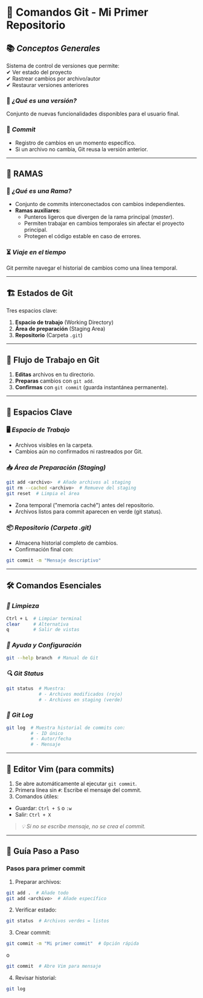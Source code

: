 # 🌿 **Comandos Git - Mi Primer Repositorio**  

## 📚 *Conceptos Generales*  
Sistema de control de versiones que permite:  
✔ Ver estado del proyecto  
✔ Rastrear cambios por archivo/autor  
✔ Restaurar versiones anteriores  

### 🔄 *¿Qué es una versión?*  
Conjunto de nuevas funcionalidades disponibles para el usuario final.  

### 💾 *Commit*  
- Registro de cambios en un momento específico.  
- Si un archivo no cambia, Git reusa la versión anterior.  

---

## 🌿 **RAMAS**  

### 🌳 *¿Qué es una Rama?*  
- Conjunto de commits interconectados con cambios independientes.  
- **Ramas auxiliares**:  
  - Punteros ligeros que divergen de la rama principal (*master*).  
  - Permiten trabajar en cambios temporales sin afectar el proyecto principal.  
  - Protegen el código estable en caso de errores.  

### ⏳ *Viaje en el tiempo*  
Git permite navegar el historial de cambios como una línea temporal.  

---

## 🏗️ **Estados de Git**  
Tres espacios clave:  
1. **Espacio de trabajo** (Working Directory)  
2. **Área de preparación** (Staging Area)  
3. **Repositorio** (Carpeta `.git`)  

---

## 🔄 **Flujo de Trabajo en Git**  
1. **Editas** archivos en tu directorio.  
2. **Preparas** cambios con `git add`.  
3. **Confirmas** con `git commit` (guarda instantánea permanente).  

---

## 📂 **Espacios Clave**  

### 🖥️ *Espacio de Trabajo*  
- Archivos visibles en la carpeta.  
- Cambios aún no confirmados ni rastreados por Git.  

### 📥 *Área de Preparación (Staging)*  
```bash
git add <archivo>  # Añade archivos al staging
git rm --cached <archivo>  # Remueve del staging
git reset  # Limpia el área
```
- Zona temporal ("memoria caché") antes del repositorio.
- Archivos listos para commit aparecen en verde (git status).

### 📦 *Repositorio (Carpeta .git)*
- Almacena historial completo de cambios.
- Confirmación final con:
```bash
git commit -m "Mensaje descriptivo"
```

---

## **🛠️ Comandos Esenciales**
### *🧹 Limpieza*
```bash
Ctrl + L  # Limpiar terminal
clear     # Alternativa
q         # Salir de vistas
```

### *📜 Ayuda y Configuración*
```bash
git --help branch  # Manual de Git
```

### *🔍 Git Status*
```bash
git status  # Muestra:
            # - Archivos modificados (rojo)
            # - Archivos en staging (verde)
```

### *📜 Git Log*
```bash
git log  # Muestra historial de commits con:
         # - ID único
         # - Autor/fecha
         # - Mensaje
```

---

## **📝 Editor Vim (para commits)**
1. Se abre automáticamente al ejecutar `git commit`.
2. Primera línea sin `#`: Escribe el mensaje del commit.
3. Comandos útiles:
  - Guardar: `Ctrl + S` o `:w`
  - Salir: `Ctrl + X`

> *💡 Si no se escribe mensaje, no se crea el commit.*

---

## **🚀 Guía Paso a Paso**
### Pasos para primer commit
1. Preparar archivos:
```bash
git add .  # Añade todo
git add <archivo>  # Añade específico
```

2. Verificar estado:
```bash
git status  # Archivos verdes = listos
```

3. Crear commit:
``` bash
git commit -m "Mi primer commit"  # Opción rápida
```
o
```bash
git commit  # Abre Vim para mensaje
```

4. Revisar historial:
```bash
git log
```
